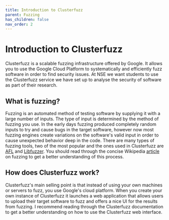 ```yaml
---
title: Introduction to Clusterfuzz
parent: Fuzzing
has_children: false
nav_order: 2
---
```


# Introduction to Clusterfuzz

Clusterfuzz is a scalable fuzzing infrastructure offered by Google. It allows you to use the Google Cloud Platform to systematically and efficiently fuzz software in order to find security issues. At NSE we want students to use the Clusterfuzz service we have set up to analyse the security of software as part of their research.

## What is fuzzing?

Fuzzing is an automated method of testing software by supplying it with a large number of inputs. The type of input is determined by the method of fuzzing you use. In the early days fuzzing produced completely random inputs to try and cause bugs in the target software, however now most fuzzing engines create variations on the software's valid input in order to cause unexpected behavior deep in the code. There are many types of fuzzing tools, two of the most popular and the ones used in Clusterfuzz are [AFL](https://github.com/google/AFL) and [Libfuzzer](https://llvm.org/docs/LibFuzzer.html). You should read through the concise Wikipedia [article](https://en.wikipedia.org/wiki/Fuzzing) on fuzzing to get a better understanding of this process.

## How does Clusterfuzz work?

Clusterfuzz's main selling point is that instead of using your own machines or servers to fuzz, you use Google's cloud platform. When you create your own instance of Clusterfuzz it launches a web application that allows users to upload their target software to fuzz and offers a nice UI for the results from fuzzing. I recommend reading through the Clusterfuzz documentation to get a better understanding on how to use the Clusterfuzz web interface.